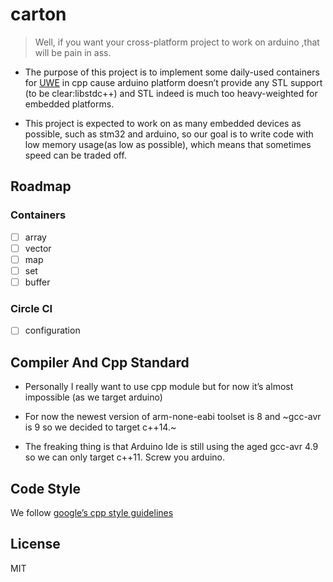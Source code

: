 # carton
> Well, if you want your cross-platform 
project to work on arduino ,that will 
 be pain in ass.

* The purpose of this project is to implement 
some daily-used containers for 
[UWE](https://github.com/quited/UWE)
 in cpp cause arduino platform doesn’t provide 
any STL support (to be clear:libstdc++)
 and STL indeed is much too heavy-weighted for 
embedded platforms.

* This project is expected to work on
 as many embedded devices as possible, 
such as stm32 and arduino, so our goal
 is to write code with low memory
 usage(as low as possible), which 
means that sometimes speed 
can be traded off.
 
## Roadmap

### Containers

* [ ] array
* [ ] vector
* [ ] map
* [ ] set
* [ ] buffer

### Circle CI

* [ ] configuration 

## Compiler And Cpp Standard

* Personally I really want to use cpp 
module but for now it’s almost impossible 
(as we target arduino)

* For now the newest version of 
arm-none-eabi toolset is 8 and ~gcc-avr
 is 9 so we decided to target c++14.~

* The freaking thing is that Arduino Ide
 is still using the aged gcc-avr 4.9 so 
we can only target c++11. Screw you arduino.

## Code Style 

We follow [google’s cpp
 style guidelines](https://google.github.io/styleguide/cppguide.html)

## License

MIT
